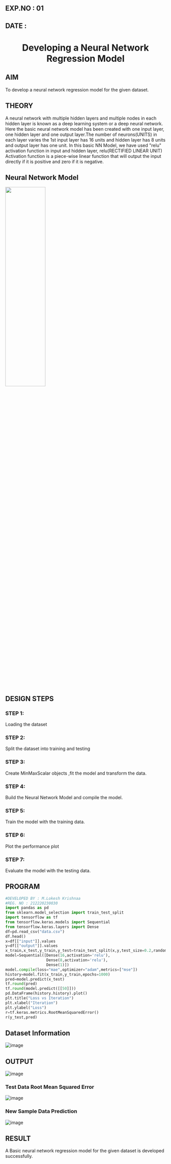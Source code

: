 ## EXP.NO : 01
## DATE   : 
# <h1 align ="center">Developing a Neural Network Regression Model</h1>
## AIM
To develop a neural network regression model for the given dataset.
## THEORY
A neural network with multiple hidden layers and multiple nodes in each hidden layer is known as a deep learning system or a deep neural network.
Here the basic neural network model has been created with one input layer, one hidden layer and one output layer.The number of neurons(UNITS) in each layer varies the 1st input layer has 16 units and hidden layer has 8 units and output layer has one unit.
In this basic NN Model, we have used "relu" activation function in input and hidden layer, relu(RECTIFIED LINEAR UNIT) Activation function is a piece-wise linear function that will output the input directly if it is positive and zero if it is negative.  
## Neural Network Model
<img src ="https://user-images.githubusercontent.com/75235488/187118111-672bca5f-1969-49b2-a382-6f5928f9e7d1.png" width ="50%" height="40%"> <br />


## DESIGN STEPS
### STEP 1:
Loading the dataset
### STEP 2:
Split the dataset into training and testing
### STEP 3:
Create MinMaxScalar objects ,fit the model and transform the data.
### STEP 4:
Build the Neural Network Model and compile the model.
### STEP 5:
Train the model with the training data.
### STEP 6:
Plot the performance plot
### STEP 7:
Evaluate the model with the testing data.
## PROGRAM
```python
#DEVELOPED BY : M.Lokesh Krishnaa 
#REG. NO : 212220230030
import pandas as pd
from sklearn.model_selection import train_test_split
import tensorflow as tf
from tensorflow.keras.models import Sequential 
from tensorflow.keras.layers import Dense
df=pd.read_csv("data.csv")
df.head()
x=df[["input"]].values
y=df[["output"]].values
x_train,x_test,y_train,y_test=train_test_split(x,y,test_size=0.2,random_state=22)
model=Sequential([Dense(16,activation='relu'),
                  Dense(8,activation='relu'),
                  Dense(1)])
model.compile(loss="mae",optimizer="adam",metrics=["mse"])
history=model.fit(x_train,y_train,epochs=1000)
pred=model.predict(x_test)
tf.round(pred)
tf.round(model.predict([[50]]))
pd.DataFrame(history.history).plot()
plt.title("Loss vs Iteration")
plt.xlabel("Iteration")
plt.ylabel("Loss")
r=tf.keras.metrics.RootMeanSquaredError()
r(y_test,pred)
```
## Dataset Information
![image](https://user-images.githubusercontent.com/75235488/187116152-203180a5-b0a6-4e25-a4ac-9e5a8af2550c.png)
## OUTPUT
![image](https://user-images.githubusercontent.com/75235488/187116196-39713095-29c3-41e8-9006-c1f18f4e8264.png)
### Test Data Root Mean Squared Error
![image](https://user-images.githubusercontent.com/75235488/187116341-efc4b30d-823a-40ce-ad11-2afadaf9676b.png)
### New Sample Data Prediction
![image](https://user-images.githubusercontent.com/75235488/187116301-cd0ad317-a258-4379-a84d-89dfa6d761a7.png)
## RESULT
A Basic neural network regression model for the given dataset is developed successfully.
